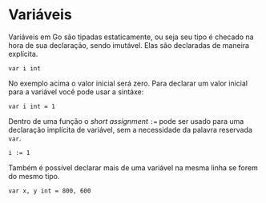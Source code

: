 # Variáveis

Variáveis em Go são tipadas estaticamente, ou seja seu tipo é checado na hora de sua declaração, sendo imutável.
Elas são declaradas de maneira explícita.

```golang
var i int
```

No exemplo acima o valor inicial será zero. Para declarar um valor inicial para a variável você pode usar a sintáxe:

```golang
var i int = 1
```

Dentro de uma função o *short assignment* ```:=``` pode ser usado para uma declaração implícita de variável, sem a necessidade da palavra reservada ```var```.

```golang
i := 1
```

Também é possível declarar mais de uma variável na mesma linha se forem do mesmo tipo.

```golang
var x, y int = 800, 600
```